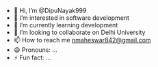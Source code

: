 - 👋 Hi, I’m @DipuNayak999
- 👀 I’m interested in software development 
- 🌱 I’m currently learning development 
- 💞️ I’m looking to collaborate on Delhi University 
- 📫 How to reach me nmaheswar842@gmail.com
- 😄 Pronouns: ...
- ⚡ Fun fact: ...

<!---
DipuNayak999/DipuNayak999 is a ✨ special ✨ repository because its `README.md` (this file) appears on your GitHub profile.
You can click the Preview link to take a look at your changes.
--->
